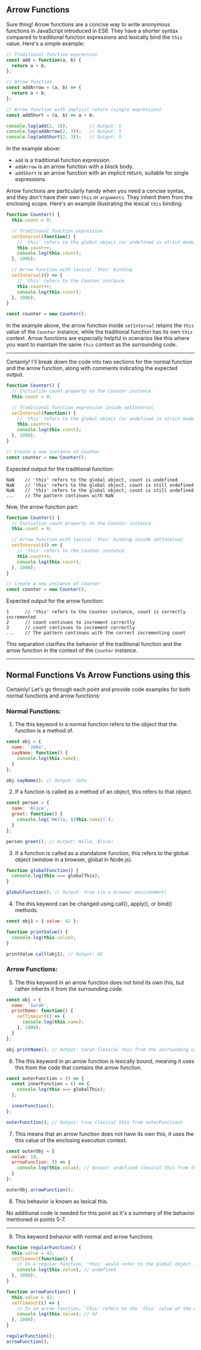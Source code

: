 
## Arrow Functions

Sure thing! Arrow functions are a concise way to write anonymous functions in JavaScript introduced in ES6. They have a shorter syntax compared to traditional function expressions and lexically bind the `this` value. Here's a simple example:

```javascript
// Traditional function expression
const add = function(a, b) {
  return a + b;
};

// Arrow function
const addArrow = (a, b) => {
  return a + b;
};

// Arrow function with implicit return (single expression)
const addShort = (a, b) => a + b;

console.log(add(2, 3));        // Output: 5
console.log(addArrow(2, 3));   // Output: 5
console.log(addShort(2, 3));   // Output: 5
```

In the example above:

- `add` is a traditional function expression.
- `addArrow` is an arrow function with a block body.
- `addShort` is an arrow function with an implicit return, suitable for single expressions.

Arrow functions are particularly handy when you need a concise syntax, and they don't have their own `this` or `arguments`. They inherit them from the enclosing scope. Here's an example illustrating the lexical `this` binding:

```javascript
function Counter() {
  this.count = 0;

  // Traditional function expression
  setInterval(function() {
    // 'this' refers to the global object (or undefined in strict mode)
    this.count++;
    console.log(this.count);
  }, 1000);

  // Arrow function with lexical 'this' binding
  setInterval(() => {
    // 'this' refers to the Counter instance
    this.count++;
    console.log(this.count);
  }, 1000);
}

const counter = new Counter();
```

In the example above, the arrow function inside `setInterval` retains the `this` value of the `Counter` instance, while the traditional function has its own `this` context. Arrow functions are especially helpful in scenarios like this where you want to maintain the same `this` context as the surrounding code.


---


Certainly! I'll break down the code into two sections for the normal function and the arrow function, along with comments indicating the expected output.

```javascript
function Counter() {
  // Initialize count property on the Counter instance
  this.count = 0;

  // Traditional function expression inside setInterval
  setInterval(function() {
    // 'this' refers to the global object (or undefined in strict mode)
    this.count++;
    console.log(this.count);
  }, 1000);
}

// Create a new instance of Counter
const counter = new Counter();
```

Expected output for the traditional function:

```
NaN    // 'this' refers to the global object, count is undefined
NaN    // 'this' refers to the global object, count is still undefined
NaN    // 'this' refers to the global object, count is still undefined
...    // The pattern continues with NaN
```

Now, the arrow function part:

```javascript
function Counter() {
  // Initialize count property on the Counter instance
  this.count = 0;

  // Arrow function with lexical 'this' binding inside setInterval
  setInterval(() => {
    // 'this' refers to the Counter instance
    this.count++;
    console.log(this.count);
  }, 1000);
}

// Create a new instance of Counter
const counter = new Counter();
```

Expected output for the arrow function:

```
1      // 'this' refers to the Counter instance, count is correctly incremented
2      // count continues to increment correctly
3      // count continues to increment correctly
...    // The pattern continues with the correct incrementing count
```

This separation clarifies the behavior of the traditional function and the arrow function in the context of the `Counter` instance.


---

## Normal Functions Vs Arrow Functions using this

Certainly! Let's go through each point and provide code examples for both normal functions and arrow functions:

### Normal Functions:

1. The this keyword in a normal function refers to the object that the function is a method of.

```javascript
const obj = {
  name: 'John',
  sayName: function() {
    console.log(this.name);
  }
};

obj.sayName(); // Output: John
```

2. If a function is called as a method of an object, this refers to that object.

```javascript
const person = {
  name: 'Alice',
  greet: function() {
    console.log(`Hello, ${this.name}!`);
  }
};

person.greet(); // Output: Hello, Alice!
```

3. If a function is called as a standalone function, this refers to the global object (window in a browser, global in Node.js).

```javascript
function globalFunction() {
  console.log(this === globalThis);
}

globalFunction(); // Output: true (in a browser environment)
```

4. The this keyword can be changed using call(), apply(), or bind() methods.

```javascript
const obj1 = { value: 42 };

function printValue() {
  console.log(this.value);
}

printValue.call(obj1); // Output: 42
```

### Arrow Functions:

5. The this keyword in an arrow function does not bind its own this, but rather inherits it from the surrounding code.

```javascript
const obj = {
  name: 'Sarah',
  printName: function() {
    setTimeout(() => {
      console.log(this.name);
    }, 1000);
  }
};

obj.printName(); // Output: Sarah (lexical this from the surrounding code)
```

6. The this keyword in an arrow function is lexically bound, meaning it uses this from the code that contains the arrow function.

```javascript
const outerFunction = () => {
  const innerFunction = () => {
    console.log(this === globalThis);
  };

  innerFunction();
};

outerFunction(); // Output: true (lexical this from outerFunction)
```

7. This means that an arrow function does not have its own this, it uses the this value of the enclosing execution context.

```javascript
const outerObj = {
  value: 10,
  arrowFunction: () => {
    console.log(this.value); // Output: undefined (lexical this from the enclosing scope)
  }
};

outerObj.arrowFunction();
```

8. This behavior is known as lexical this.

No additional code is needed for this point as it's a summary of the behavior mentioned in points 5-7.


---

9. This keyword behavior with normal and arrow functions

```js
function regularFunction() {
  this.value = 42;
  setTimeout(function() {
    // In a regular function, 'this' would refer to the global object (or undefined in strict mode)
    console.log(this.value); // undefined
  }, 1000);
}
```

```js
function arrowFunction() {
  this.value = 42;
  setTimeout(() => {
    // In an arrow function, 'this' refers to the 'this' value of the enclosing context
    console.log(this.value); // 42
  }, 1000);
}

regularFunction();
arrowFunction();
```
